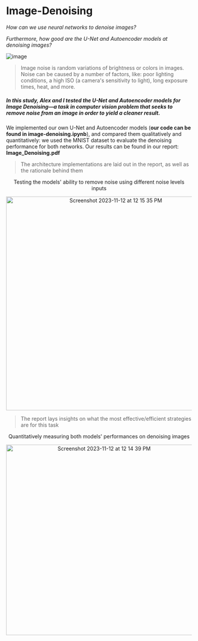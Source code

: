 # Image-Denoising
_How can we use neural networks to denoise images?_

_Furthermore, how good are the U-Net and Autoencoder models at denoising images?_

![image](https://github.com/alankct/Image-Denoising/assets/86837040/013f4900-aa63-4a56-b400-1d711a2787b1)

>  Image noise is random variations of brightness or colors in images. Noise can be caused by a number of factors, like: poor lighting conditions, a high ISO (a camera's sensitivity to light), long exposure times, heat, and more.

<h5> 
  In this study, Alex and I tested the U-Net and Autoencoder models for Image Denoising—a task in computer vision problem that seeks to remove noise from an image in order to yield a cleaner result. 
</h5>

We implemented our own U-Net and Autoencoder models (**our code can be found in image-denoising.ipynb**), and compared them qualitatively and quantitatively: we used the MNIST dataset to evaluate the denoising performance for both networks. Our results can be found in our report: **Image_Denoising.pdf**

> The architecture implementations are laid out in the report, as well as the rationale behind them

<p align="center">
  Testing the models' ability to remove noise using different noise levels inputs
</p>
<p align="center">
  <img width="579" alt="Screenshot 2023-11-12 at 12 15 35 PM" src="https://github.com/alankct/Image-Denoising/assets/86837040/927b92f1-968f-4a1e-8f1f-b5011e3e58ab">
</p>

> The report lays insights on what the most effective/efficient strategies are for this task

<p align="center">
  Quantitatively measuring both models' performances on denoising images
</p>
<p align="center">
  <img width="516" alt="Screenshot 2023-11-12 at 12 14 39 PM" src="https://github.com/alankct/Image-Denoising/assets/86837040/91b2041a-6cda-4f26-b80f-65b22acef031">
</p>
